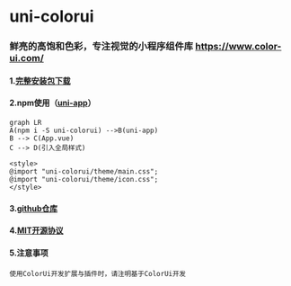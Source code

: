 # uni-colorui

### 鲜亮的高饱和色彩，专注视觉的小程序组件库 https://www.color-ui.com/

#### 1.[完整安装包下载](https://www.color-ui.com/)

#### 2.npm使用（[uni-app](https://uniapp.dcloud.io/collocation/App)）

```mermaid
graph LR
A(npm i -S uni-colorui) -->B(uni-app)
B --> C(App.vue)
C --> D(引入全局样式)

```

```
<style>
@import "uni-colorui/theme/main.css";
@import "uni-colorui/theme/icon.css";
</style>
```

#### 3.[github仓库](https://github.com/weilanwl/ColorUI)

#### 4.[MIT开源协议](https://raw.githubusercontent.com/weilanwl/ColorUI/master/LICENSE)

#### 5.注意事项

```
使用ColorUi开发扩展与插件时，请注明基于ColorUi开发 
```

